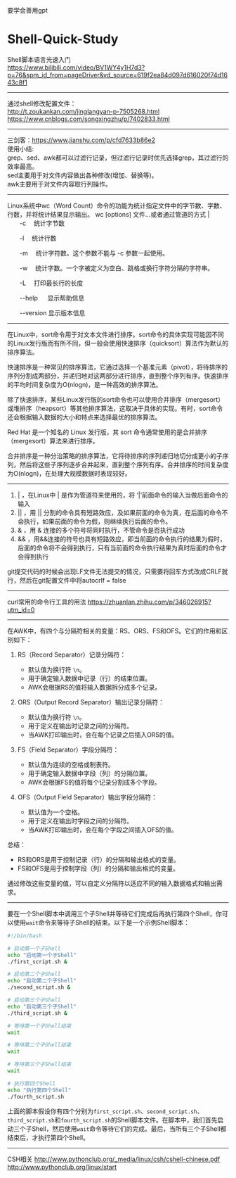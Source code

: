 要学会善用gpt
# Shell-Quick-Study
Shell脚本语言光速入门<br />
https://www.bilibili.com/video/BV1WY4y1H7d3?p=76&spm_id_from=pageDriver&vd_source=619f2ea84d097d616020f74d1643c8f1

----

通过shell修改配置文件：<br />
http://t.zoukankan.com/jinglangyan-p-7505268.html<br />
https://www.cnblogs.com/songxingzhu/p/7402833.html<br />

----

三剑客：https://www.jianshu.com/p/cfd7633b86e2 <br />
使用小结:<br />
grep、sed、awk都可以过滤行记录，但过滤行记录时优先选择grep，其过滤行的效率最高。<br />
sed主要用于对文件内容做出各种修改(增加、替换等)。<br />
awk主要用于对文件内容取行列操作。<br />

----

Linux系统中wc（Word Count）命令的功能为统计指定文件中的字节数、字数、行数，并将统计结果显示输出。
wc [options] 文件...或者通过管道的方式 |<br />
　　-c　  统计字节数

　　-l　   统计行数

　　-m　 统计字符数。这个参数不能与 -c 参数一起使用。

　　-w　 统计字数。一个字被定义为空白、跳格或换行字符分隔的字符串。

　　-L　 打印最长行的长度

　　--help 　  显示帮助信息

　　--version  显示版本信息

  ----

  在Linux中，sort命令用于对文本文件进行排序。sort命令的具体实现可能因不同的Linux发行版而有所不同，但一般会使用快速排序（quicksort）算法作为默认的排序算法。

快速排序是一种常见的排序算法，它通过选择一个基准元素（pivot），将待排序的序列分割成两部分，并递归地对这两部分进行排序，直到整个序列有序。快速排序的平均时间复杂度为O(nlogn)，是一种高效的排序算法。

除了快速排序，某些Linux发行版的sort命令也可以使用合并排序（mergesort）或堆排序（heapsort）等其他排序算法，这取决于具体的实现。有时，sort命令还会根据输入数据的大小和特点来选择最优的排序算法。


Red Hat 是一个知名的 Linux 发行版，其 sort 命令通常使用的是合并排序（mergesort）算法来进行排序。

合并排序是一种分治策略的排序算法，它将待排序的序列递归地切分成更小的子序列，然后将这些子序列逐步合并起来，直到整个序列有序。合并排序的时间复杂度为O(nlogn)，在处理大规模数据时表现较好。

 ----

 1. | ，在Linux中 | 是作为管道符来使用的，将 ‘|’前面命令的输入当做后面命令的输入
2. || ，用 || 分割的命令具有短路效应，及如果前面的命令为真，在后面的命令不会执行，如果前面的命令为假，则继续执行后面的命令。
3. & ，用 & 连接的多个符号将同时执行，不管命令是否执行成功
4. && ，用&&连接的符号也具有短路效应，即当前面的命令执行的结果为假时，后面的命令将不会得到执行，只有当前面的命令执行结果为真时后面的命令才会得到执行

git提交代码的时候会出现LF文件无法提交的情况，只需要将回车方式改成CRLF就行，然后在git配置文件中将autocrlf = false


----

curl常用的命令行工具的用法
https://zhuanlan.zhihu.com/p/346026915?utm_id=0

----

在AWK中，有四个与分隔符相关的变量：RS、ORS、FS和OFS。它们的作用和区别如下：

1. RS（Record Separator）记录分隔符：
   - 默认值为换行符 `\n`。
   - 用于确定输入数据中记录（行）的结束位置。
   - AWK会根据RS的值将输入数据拆分成多个记录。

2. ORS（Output Record Separator）输出记录分隔符：
   - 默认值为换行符 `\n`。
   - 用于定义在输出时记录之间的分隔符。
   - 当AWK打印输出时，会在每个记录之后插入ORS的值。

3. FS（Field Separator）字段分隔符：
   - 默认值为连续的空格或制表符。
   - 用于确定输入数据中字段（列）的分隔位置。
   - AWK会根据FS的值将每个记录分割成多个字段。

4. OFS（Output Field Separator）输出字段分隔符：
   - 默认值为一个空格。
   - 用于定义在输出时字段之间的分隔符。
   - 当AWK打印输出时，会在每个字段之间插入OFS的值。

总结：
- RS和ORS是用于控制记录（行）的分隔和输出格式的变量。
- FS和OFS是用于控制字段（列）的分隔和输出格式的变量。

通过修改这些变量的值，可以自定义分隔符以适应不同的输入数据格式和输出需求。

----

要在一个Shell脚本中调用三个子Shell并等待它们完成后再执行第四个Shell，你可以使用`wait`命令来等待子Shell的结束。以下是一个示例Shell脚本：

```bash
#!/bin/bash

# 启动第一个子Shell
echo "启动第一个子Shell"
./first_script.sh &

# 启动第二个子Shell
echo "启动第二个子Shell"
./second_script.sh &

# 启动第三个子Shell
echo "启动第三个子Shell"
./third_script.sh &

# 等待第一个子Shell结束
wait

# 等待第二个子Shell结束
wait

# 等待第三个子Shell结束
wait

# 执行第四个Shell
echo "执行第四个Shell"
./fourth_script.sh
```

上面的脚本假设你有四个分别为`first_script.sh`、`second_script.sh`、`third_script.sh`和`fourth_script.sh`的Shell脚本文件。在脚本中，我们首先启动三个子Shell，然后使用`wait`命令等待它们的完成。最后，当所有三个子Shell都结束后，才执行第四个Shell。

----

CSH相关
http://www.pythonclub.org/_media/linux/csh/cshell-chinese.pdf
http://www.pythonclub.org/linux/start
